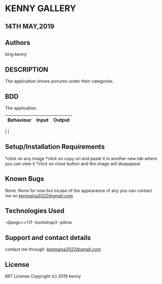 #  KENNY GALLERY
##  14TH MAY,2019
## Authors
  king kenny
##  DESCRIPTION
   The application shows pictures under their categories.
## BDD 
The application. 

| Behaviour | Input | Output |
| :-------: | :---: | :----: |
| 
|

 ##  Setup/Installation Requirements
   *click on any image 
   *click on copy url and paste it in another new tab where you can view it
   *click on close button and the image will disapppear

##  Known Bugs
None.
None for now but incase of the appearance of any you can contact me on kenmaina2022@gmail.com
##  Technologies Used
 -django==1.11
 -bootstrap3
 -pillow

## Support and contact details
contact me through: kenmaina2022@gmail.com
## License
MIT License
Copyright (c) 2019 kenny

